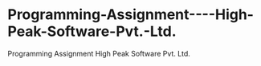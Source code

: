 # Programming-Assignment----High-Peak-Software-Pvt.-Ltd.
Programming Assignment  High Peak Software Pvt. Ltd.
